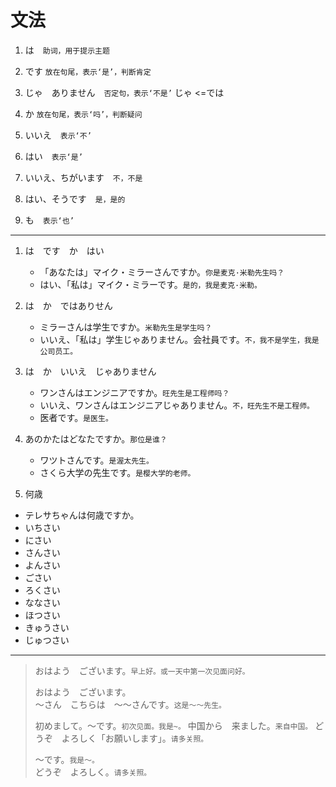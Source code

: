 # 文法

1. は　`助词，用于提示主题`

2. です `放在句尾，表示‘是’，判断肯定`

3. じゃ　ありません　`否定句，表示‘不是’` じゃ <=では

4. か `放在句尾，表示‘吗’，判断疑问`

5. いいえ　`表示‘不’`

6. はい　`表示‘是’`

7. いいえ、ちがいます　`不，不是`

8. はい、そうです　`是，是的`

9. も　`表示‘也’`

---

1. は　です　か　はい

   - 「あなたは」マイク・ミラーさんですか。`你是麦克·米勒先生吗？`
   - はい、「私は」マイク・ミラーです。`是的，我是麦克·米勒。`

2. は　か　ではありせん

   - ミラーさんは学生ですか。`米勒先生是学生吗？`
   - いいえ、「私は」学生じゃありません。会社員です。`不，我不是学生，我是公司员工。`

3. は　か　いいえ　じゃありません

   - ワンさんはエンジニアですか。`旺先生是工程师吗？`
   - いいえ、ワンさんはエンジニアじゃありません。`不，旺先生不是工程师。`
   - 医者です。`是医生。`

4. あのかたはどなたですか。`那位是谁？`

   - ワツトさんです。`是渥太先生。`
   - さくら大学の先生です。`是樱大学的老师。`

5. 何歳

- テレサちゃんは何歳ですか。
- いちさい
- にさい
- さんさい
- よんさい
- ごさい
- ろくさい
- ななさい
- ほつさい
- きゅうさい
- じゅつさい

---

> おはよう　ございます。`早上好。或一天中第一次见面问好。`
>
> おはよう　ございます。  
> ～さん　こちらは　～～さんです。`这是～～先生。`
>
> 初めまして。～です。`初次见面。我是~。`
> 中国から　来ました。`来自中国。`
> どうぞ　よろしく「お願いします」。`请多关照。`
>
> ～です。`我是～。`  
> どうぞ　よろしく。`请多关照。`
